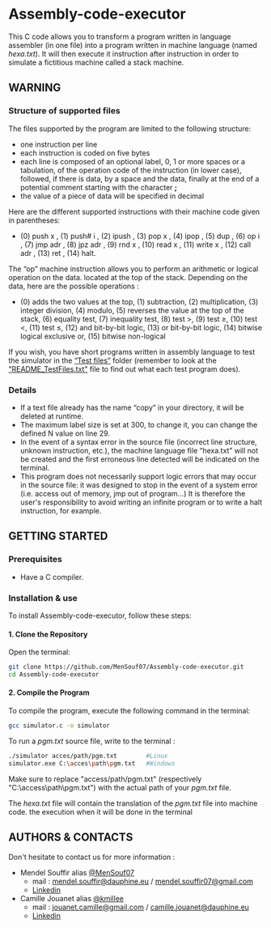 # Assembly-code-executor
This C code allows you to transform a program written in language assembler (in one file) into a program written in machine language (named <i>hexa.txt</i>). It will then execute it instruction after instruction in order to simulate a fictitious machine called a stack machine.

## WARNING
### Structure of supported files
The files supported by the program are limited to the following structure:
* one instruction per line
* each instruction is coded on five bytes
* each line is composed of an optional label, 0, 1 or more spaces or a
tabulation, of the operation code of the instruction (in lower case), followed, if there is data, by a space
and the data, finally at the end of a potential comment starting with the character **;**
* the value of a piece of data will be specified in decimal

Here are the different supported instructions with their machine code given in parentheses:
* (0) push x , (1) push# i , (2) ipush , (3) pop x , (4) ipop , (5) dup , (6) op i , (7) jmp adr , (8) jpz adr , (9) rnd x , (10) read x , (11) write x , (12) call adr , (13) ret , (14) halt.

The “op” machine instruction allows you to perform an arithmetic or logical operation on the data.
located at the top of the stack. Depending on the data, here are the possible operations :
* (0) adds the two values at the top,
(1) subtraction,
(2) multiplication,
(3) integer division,
(4) modulo,
(5) reverses the value at the top of the stack,
(6) equality test,
(7) inequality test,
(8) test >,
(9) test ≥,
(10) test <,
(11) test ≤,
(12) and bit-by-bit logic,
(13) or bit-by-bit logic,
(14) bitwise logical exclusive or,
(15) bitwise non-logical

If you wish, you have short programs written in assembly language to test the simulator in the [“Test files”](https://github.com/MenSouf07/Assembly-code-executor/tree/main/Test_files) folder (remember to look at the ["README_TestFiles.txt"](https://github.com/MenSouf07/Assembly-code-executor/blob/main/Test_files/README_TestFiles.txt) file to find out what each test program does).


### Details
* If a text file already has the name “copy” in your directory, it will be deleted at runtime.
* The maximum label size is set at 300, to change it, you can change the defined N value
on line 29.
* In the event of a syntax error in the source file (incorrect line structure, unknown instruction, etc.),
the machine language file “hexa.txt” will not be created and the first erroneous line detected will be
indicated on the terminal.
* This program does not necessarily support logic errors that may occur in
the source file: it was designed to stop in the event of a system error (i.e. access out of memory, jmp out of
program…) It is therefore the user's responsibility to avoid writing an infinite program or
to write a halt instruction, for example.



## GETTING STARTED

### Prerequisites
* Have a C compiler.

### Installation & use
To install Assembly-code-executor, follow these steps:

#### 1. Clone the Repository
Open the terminal:
```sh
git clone https://github.com/MenSouf07/Assembly-code-executor.git 
cd Assembly-code-executor
```
#### 2. Compile the Program
To compile the program, execute the following command in the terminal:
```sh
gcc simulator.c -o simulator
```
To run a <i>pgm.txt</i> source file, write to the terminal :
```sh
./simulator acces/path/pgm.txt        #Linux
simulator.exe C:\acces\path\pgm.txt   #Windows
```
Make sure to replace "access/path/pgm.txt" (respectively "C:\access\path\pgm.txt") with the actual path of your <i>pgm.txt</i> file.

The <i>hexa.txt</i> file will contain the translation of the <i>pgm.txt</i> file into machine code. the execution when it will be done in the terminal


## AUTHORS & CONTACTS
Don't hesitate to contact us for more information :
* Mendel Souffir alias [@MenSouf07](https://github.com/MenSouf07)
  * mail : mendel.souffir@dauphine.eu / mendel.souffir07@gmail.com
  * [Linkedin](https://www.linkedin.com/in/mendel-souffir-1971252b0/)
* Camille Jouanet alias [@kmillee](https://github.com/kmillee)
  * mail : jouanet.camille@gmail.com / camille.jouanet@dauphine.eu
  * [Linkedin](https://fr.linkedin.com/in/camillejouanet)
